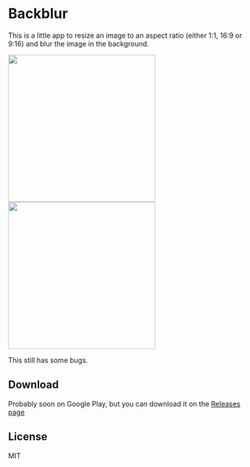 # Backblur

This is a little app to resize an image to an aspect ratio (either 1:1, 16:9 or 9:16) and blur the image in the background.

<img src="https://github.com/idkwhatusernameuse/Backblur/raw/master/art/1.png" height="300"/>
<img src="https://github.com/idkwhatusernameuse/Backblur/raw/master/art/2.png" height="300"/>

This still has some bugs.

## Download

Probably soon on Google Play, but you can download it on the [Releases page](https://github.com/idkwhatusernameuse/Backblur/releases)

## License

MIT
